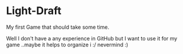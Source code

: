 # Light-Draft
My first Game that should take some time.

Well I don't have a any experience in GitHub but I want to use it for my game ..maybe it helps to organize i :/ nevermind :)
